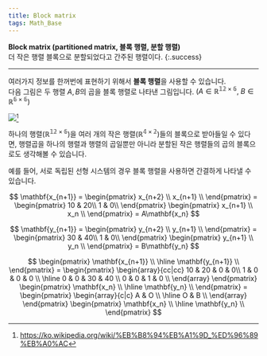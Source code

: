 ```yaml
---
title: Block matrix
tags: Math_Base
---
```


**Block matrix (partitioned matrix, 블록 행렬, 분할 행렬)** <br> 더 작은 행렬 블록으로 분할되었다고 간주된 행렬이다.
{:.success}

<!--more-->

---

여러가지 정보를 한꺼번에 표현하기 위해서 **블록 행렬**을 사용할 수 있습니다. <br>
다음 그림은 두 행렬 $A, B$의 곱을 블록 행렬로 나타낸 그림입니다.
$(A \in \mathbb{R^{12 \times 6}}, \ B \in \mathbb{R^{6 \times 6}})$

<img src="https://upload.wikimedia.org/wikipedia/commons/3/3c/Block_matrix_qtl3.svg">[^1]

하나의 행렬($\mathbb{R^{12 \times 6}}$)을 여러 개의 작은 행렬($\mathbb{R^{4 \times 2}}$)들의 블록으로 받아들일 수 있다면, 행렬곱을 하나의 행렬과 행렬의 곱일뿐만 아니라 분할된 작은 행렬들의 곱의 블록으로도 생각해볼 수 있습니다. <br>

예를 들어, 서로 독립된 선형 시스템의 경우 블록 행렬을 사용하면 간결하게 나타낼 수 있습니다. <br>

$$
\mathbf{x_{n+1}} =
\begin{pmatrix}
x_{n+2} \\
x_{n+1} \\
\end{pmatrix} =
\begin{pmatrix}
10 & 20\\
1 & 0\\
\end{pmatrix}
\begin{pmatrix}
x_{n+1} \\
x_n \\
\end{pmatrix}
= A\mathbf{x_n}
$$

$$
\mathbf{y_{n+1}} =
\begin{pmatrix}
y_{n+2} \\
y_{n+1} \\
\end{pmatrix} =
\begin{pmatrix}
30 & 40\\
1 & 0\\
\end{pmatrix}
\begin{pmatrix}
y_{n+1} \\
y_n \\
\end{pmatrix}
= B\mathbf{y_n}
$$

$$
\begin{pmatrix}
\mathbf{x_{n+1}} \\
\hline
\mathbf{y_{n+1}} \\
\end{pmatrix} =
\begin{pmatrix}
\begin{array}{cc|cc}
10 & 20 & 0 & 0\\
1 & 0 & 0 & 0 \\
\hline
0 & 0 & 30 & 40 \\
0 & 0 & 1 & 0 \\
\end{array}
\end{pmatrix}
\begin{pmatrix}
\mathbf{x_n} \\
\hline
\mathbf{y_n} \\
\end{pmatrix} =
\begin{pmatrix}
\begin{array}{c|c}
A & O \\
\hline
O & B \\
\end{array}
\end{pmatrix}
\begin{pmatrix}
\mathbf{x_n} \\
\hline
\mathbf{y_n} \\
\end{pmatrix}
$$

[^1]: https://ko.wikipedia.org/wiki/%EB%B8%94%EB%A1%9D_%ED%96%89%EB%A0%AC
